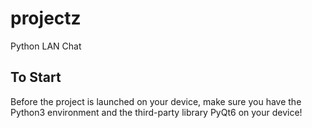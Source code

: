 # projectz
Python LAN Chat

## To Start
Before the project is launched on your device, make sure you have the Python3 environment and the third-party library PyQt6 on your device!
